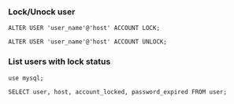 ### Lock/Unock user

```
ALTER USER 'user_name'@'host' ACCOUNT LOCK;
```

```
ALTER USER 'user_name'@'host' ACCOUNT UNLOCK;
```

### List users with lock status

``` use mysql;  ```

 ```
 SELECT user, host, account_locked, password_expired FROM user;
 ```
